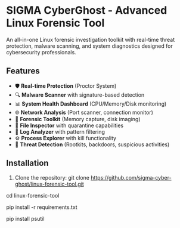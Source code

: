 # SIGMA CyberGhost - Advanced Linux Forensic Tool

An all-in-one Linux forensic investigation toolkit with real-time threat protection, malware scanning, and system diagnostics designed for cybersecurity professionals.

## Features

- 🛡️ **Real-time Protection** (Proctor System)
- 🔍 **Malware Scanner** with signature-based detection
- 📊 **System Health Dashboard** (CPU/Memory/Disk monitoring)
- 🌐 **Network Analysis** (Port scanner, connection monitor)
- 🔬 **Forensic Toolkit** (Memory capture, disk imaging)
- 📁 **File Inspector** with quarantine capabilities
- 📜 **Log Analyzer** with pattern filtering
- ⚙️ **Process Explorer** with kill functionality
- 🚨 **Threat Detection** (Rootkits, backdoors, suspicious activities)

## Installation

1. Clone the repository: git clone https://github.com/sigma-cyber-ghost/linux-forensic-tool.git

cd linux-forensic-tool

pip install -r requirements.txt

pip install psutil


